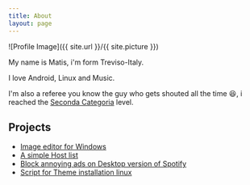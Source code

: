 ```yaml
---
title: About
layout: page
---
```

![Profile Image]({{ site.url }}/{{ site.picture }})

<p>My name is Matis, i'm form Treviso-Italy.</p>

<p>I love Android, Linux and Music.</p>

<p>I'm also a referee you know the guy who gets shouted all the time 😆, i reached the <a href="https://en.wikipedia.org/wiki/Seconda_Categoria">Seconda Categoria</a> level.</p>

<!--
<h2>Skills</h2>

<ul class="skill-list">
	<li>HTML - Jade - Haml - Erb</li>
	<li>Responsive (Mobile First)</li>
	<li>CSS (Stylus, Sass, Less)</li>
	<li>Css Frameworks (Bootstrap, Foundation)</li>
	<li>Javascript (Design Patterns, Testes)</li>
	<li>NodeJS</li>
	<li>AngularJS - ReactJS</li>
	<li>Grunt - Gulp - Yeoman</li>
	<li>Git</li>
	<li>PHP</li>
	<li>Python</li>
	<li>MySQL - MongoDB</li>
	<li>Scrum and Kanban</li>
	<li>TDD e Continuous Integration</li>
</ul>
-->

<h2>Projects</h2>

<ul>
	<li><a href="https://github.com/Rush-er/PhotoS">Image editor for Windows</a></li>
	<li><a href="https://github.com/Rush-er/SickAdsNew">A simple Host list</a></li>
	<li><a href="https://github.com/Rush-er/spotifyadshost">Block annoying ads on Desktop version of Spotify </a></li>
	<li><a href="https://github.com/Rush-er/themeInstaller">Script for Theme installation linux</a></li>
	

</ul>
